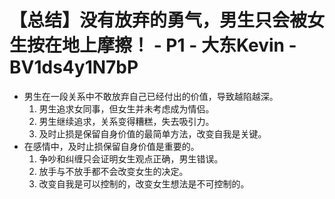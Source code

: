 # 【总结】没有放弃的勇气，男生只会被女生按在地上摩擦！ - P1 - 大东Kevin - BV1ds4y1N7bP

-   男生在一段关系中不敢放弃自己已经付出的价值，导致越陷越深。
    1.  男生追求女同事，但女生并未考虑成为情侣。
    2.  男生继续追求，关系变得糟糕，失去吸引力。
    3.  及时止损是保留自身价值的最简单方法，改变自我是关键。
-   在感情中，及时止损保留自身价值是重要的。
    1.  争吵和纠缠只会证明女生观点正确，男生错误。
    2.  放手与不放手都不会改变女生的决定。
    3.  改变自我是可以控制的，改变女生想法是不可控制的。